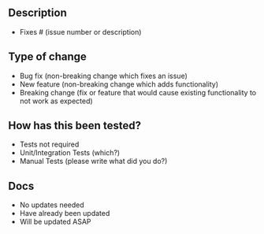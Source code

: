 ## Description

- Fixes # (issue number or description)

## Type of change

- Bug fix (non-breaking change which fixes an issue)
- New feature (non-breaking change which adds functionality)
- Breaking change (fix or feature that would cause existing functionality to not work as expected)

## How has this been tested?

- Tests not required
- Unit/Integration Tests (which?)
- Manual Tests (please write what did you do?)

## Docs

- No updates needed
- Have already been updated
- Will be updated ASAP

